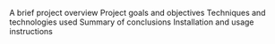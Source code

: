 A brief project overview Project goals and objectives Techniques and technologies used Summary of conclusions Installation and usage instructions
